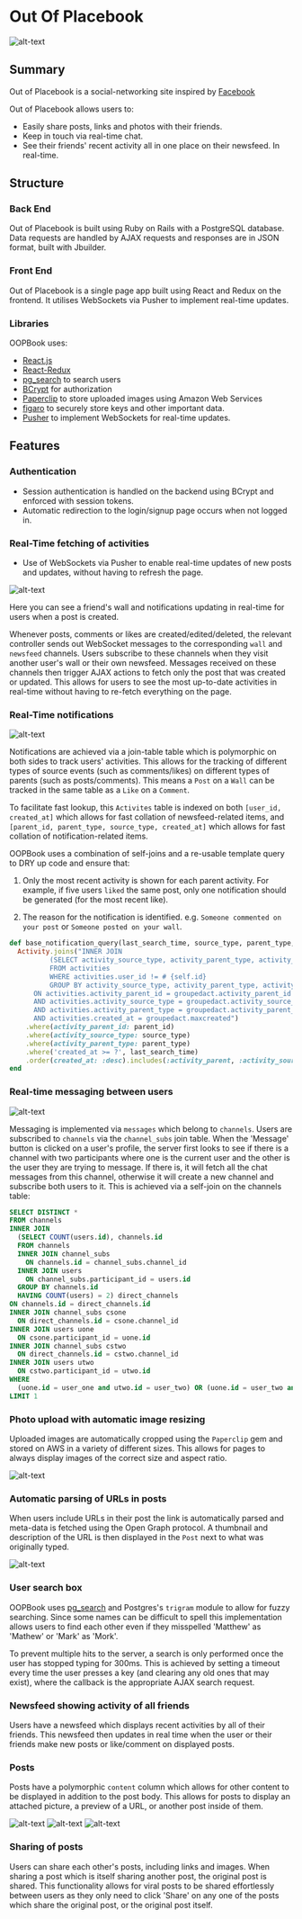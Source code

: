 # Out Of Placebook
![alt-text](/docs/screenshots/timeline.jpg "A user's timeline")

## Summary

Out of Placebook is a social-networking site inspired by [Facebook](https://www.facebook.com)

Out of Placebook allows users to:
  - Easily share posts, links and photos with their friends.
  - Keep in touch via real-time chat.
  - See their friends' recent activity all in one place on their newsfeed. In real-time.

## Structure
### Back End
Out of Placebook is built using Ruby on Rails with a PostgreSQL database. Data requests are handled by AJAX requests and responses are in JSON format, built with Jbuilder.

### Front End
Out of Placebook is a single page app built using React and Redux on the frontend. It utilises WebSockets via Pusher to implement real-time updates.

###  Libraries

OOPBook uses:
- [React.js][React]
- [React-Redux](https://github.com/reactjs/react-redux)
- [pg_search][pg_search] to search users
- [BCrypt](https://github.com/codahale/bcrypt-ruby) for authorization
- [Paperclip](https://github.com/thoughtbot/paperclip) to store uploaded images using Amazon Web Services
- [figaro](https://github.com/laserlemon/figaro) to securely store keys and other important data.
- [Pusher](https://pusher.com/) to implement WebSockets for real-time updates.

## Features


### Authentication
  * Session authentication is handled on the backend using BCrypt and enforced with session tokens.
  * Automatic redirection to the login/signup page occurs when not logged in.


### Real-Time fetching of activities
* Use of WebSockets via Pusher to enable real-time updates of new posts and updates, without having to refresh the page.

![alt-text](/docs/gifs/post_medium.gif "Real-time post updates")

Here you can see a friend's wall and notifications updating in real-time for users when a post is created.

Whenever posts, comments or likes are created/edited/deleted, the relevant controller sends out WebSocket messages
to the corresponding `wall` and `newsfeed` channels. Users subscribe to these channels when they visit another user's wall or their own newsfeed.
Messages received on these channels then trigger AJAX actions to fetch only the post that was created or updated. This allows for users to see the most up-to-date activities in real-time without having to re-fetch everything on the page.


### Real-Time notifications

![alt-text](/docs/screenshots/notifications.png "Notifications")

Notifications are achieved via a join-table table which is polymorphic on both sides to track users' activities. This allows for the tracking of different types of source events (such as comments/likes) on different types of parents (such as posts/comments). This means a `Post` on a `Wall` can be tracked in the same table as a `Like` on a `Comment`.

To facilitate fast lookup, this `Activites` table is indexed on both `[user_id, created_at]` which allows for fast collation of newsfeed-related items, and `[parent_id, parent_type, source_type, created_at]` which allows for fast collation of notification-related items.

OOPBook uses a combination of self-joins and a re-usable template query to DRY up code and ensure that:

1. Only the most recent activity is shown for each parent activity. For example, if five users `liked` the same post, only one notification should be generated (for the most recent like).

2. The reason for the notification is identified. e.g. `Someone commented on your post` or `Someone posted on your wall`.

```ruby
def base_notification_query(last_search_time, source_type, parent_type, parent_id)
  Activity.joins("INNER JOIN
          (SELECT activity_source_type, activity_parent_type, activity_parent_id, MAX(created_at) as maxcreated
          FROM activities
          WHERE activities.user_id != # {self.id}
          GROUP BY activity_source_type, activity_parent_type, activity_parent_id) groupedact
      ON activities.activity_parent_id = groupedact.activity_parent_id
      AND activities.activity_source_type = groupedact.activity_source_type
      AND activities.activity_parent_type = groupedact.activity_parent_type
      AND activities.created_at = groupedact.maxcreated")
    .where(activity_parent_id: parent_id)
    .where(activity_source_type: source_type)
    .where(activity_parent_type: parent_type)
    .where('created_at >= ?', last_search_time)
    .order(created_at: :desc).includes(:activity_parent, :activity_source)
end
```


### Real-time messaging between users

![alt-text](/docs/gifs/chat.gif "Real-time messaging between users")

Messaging is implemented via `messages` which belong to `channels`. Users are subscribed to `channels` via the `channel_subs` join table. When the 'Message' button is clicked on a user's profile, the server first looks to see if there is a channel with two participants where one is the current user and the other is the user they are trying to message. If there is, it will fetch all the chat messages from this channel, otherwise it will create a new channel and subscribe both users to it. This is achieved via a self-join on the channels table:

```sql
SELECT DISTINCT *
FROM channels
INNER JOIN
  (SELECT COUNT(users.id), channels.id
  FROM channels
  INNER JOIN channel_subs
    ON channels.id = channel_subs.channel_id
  INNER JOIN users
    ON channel_subs.participant_id = users.id
  GROUP BY channels.id
  HAVING COUNT(users) = 2) direct_channels
ON channels.id = direct_channels.id
INNER JOIN channel_subs csone
  ON direct_channels.id = csone.channel_id
INNER JOIN users uone
  ON csone.participant_id = uone.id
INNER JOIN channel_subs cstwo
  ON direct_channels.id = cstwo.channel_id
INNER JOIN users utwo
  ON cstwo.participant_id = utwo.id
WHERE
  (uone.id = user_one and utwo.id = user_two) OR (uone.id = user_two and utwo.id = user_one)
LIMIT 1
```

### Photo upload with automatic image resizing
Uploaded images are automatically cropped using the `Paperclip` gem and stored on AWS in a variety of different sizes. This allows for pages to always display images of the correct size and aspect ratio.

![alt-text](http://i.giphy.com/xUPGcISdwuu0C5kewo.gif "Image processing and real-time updating")


### Automatic parsing of URLs in posts
When users include URLs in their post the link is automatically parsed and meta-data is fetched using the Open Graph protocol.
A thumbnail and description of the URL is then displayed in the `Post` next to what was originally typed.

![alt-text](http://i.giphy.com/l4FGpKsqKFwyK6RWM.gif "Including links in a post")


### User search box
OOPBook uses [pg_search][pg_search] and Postgres's `trigram` module to allow for fuzzy searching. Since some names can be difficult to spell this implementation allows users to find each other even if they misspelled 'Matthew' as 'Mathew' or 'Mark' as 'Mork'.

To prevent multiple hits to the server, a search is only performed once the user has stopped typing for 300ms. This is achieved by setting a timeout every time the user presses a key (and clearing any old ones that may exist), where the callback is the appropriate AJAX search request.


### Newsfeed showing activity of all friends
Users have a newsfeed which displays recent activities by all of their friends. This newsfeed then updates in real time when the user or their friends make new posts or like/comment on displayed posts.


### Posts
Posts have a polymorphic `content` column which allows for other content to be displayed in addition to the post body.
This allows for posts to display an attached picture, a preview of a URL, or another post inside of them.


![alt-text](http://i.imgur.com/GLrnDDY.png "Image in post")
![alt-text](http://i.imgur.com/quPgSWr.png "Sharing of another post")
![alt-text](http://i.imgur.com/yeeMTf6.png "Link in posted")


### Sharing of posts
Users can share each other's posts, including links and images. When sharing a post which is itself sharing another post, the original post is shared. This functionality allows for viral posts to be shared effortlessly between users as they only need to click 'Share' on any one of the posts which share the original post, or the original post itself.

[pg_search]:https://github.com/Casecommons/pg_search
[React]:https://facebook.github.io/react/
